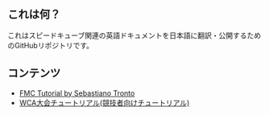 
## これは何？
これはスピードキューブ関連の英語ドキュメントを日本語に翻訳・公開するためのGitHubリポジトリです。
## コンテンツ
- [FMC Tutorial by Sebastiano Tronto](./FMC/FMC-tutorial.html)
- [WCA大会チュートリアル(競技者向けチュートリアル)](./General/Competitor-tutorial.html)

